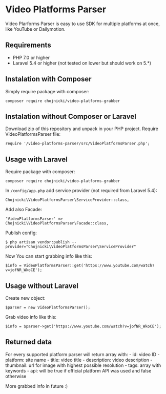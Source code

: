 # Video Platforms Parser

Video Plarforms Parser is easy to use SDK for multiple platforms at once, like YouTube or Dailymotion.

## Requirements

- PHP 7.0 or higher
- Laravel 5.4 or higher (not tested on lower but should work on 5.*)

## Instalation with Composer

Simply require package with composer:
```
composer require chojnicki/video-platforms-grabber
```

## Instalation without Composer or Laravel
Download zip of this repository and unpack in your PHP project.
Require VideoPlatformsParser file:
```
require '/video-platforms-parser/src/VideoPlatformsParser.php';
```


## Usage with Laravel

Require package with composer:
```
composer require chojnicki/video-platforms-grabber
```

In `/config/app.php` add service provider (not required from Laravel 5.4):
```
Chojnicki\VideoPlatformsParser\ServiceProvider::class,
```

Add also Facade:
```
'VideoPlatformsParser' => Chojnicki\VideoPlatformsParser\Facade::class,
```

Publish config:
```
$ php artisan vendor:publish --provider="Chojnicki\VideoPlatformsParser\ServiceProvider"
```

Now You can start grabbing info like this:
```
$info = VideoPlatformsParser::get('https://www.youtube.com/watch?v=jofNR_WkoCE');
```


## Usage without Laravel

Create new object:
```
$parser = new VideoPlatformsParser();
```

Grab video info like this:
```
$info = $parser->get('https://www.youtube.com/watch?v=jofNR_WkoCE');
```


## Returned data
For every supported platform parser will return array with:
    - id: video ID
    - platform: site name
    - title: video title
    - description: video description
    - thumbnail: url for image with highest possible resolution
    - tags: array with keywords
    - api: will be true if official platform API was used and false otherwise

More grabbed info in future :)
